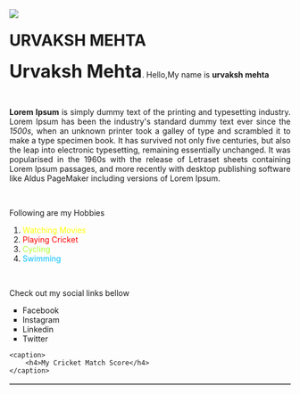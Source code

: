 <!DOCTYPE html>
<html>

<head>
    <title>My Web Page</title>
</head>

<body>

<img align="left" src="urvaksh.jpg"/>

<h1>URVAKSH MEHTA</h1>

<p align="justify"><font size="6"><b>Urvaksh Mehta</b></font>.
    Hello,My name is <b>urvaksh mehta</b></p>

<br/>

<p align="justify"><b>Lorem Ipsum</b> is simply dummy text of the printing and typesetting industry. Lorem Ipsum has
    been the industry's
    standard dummy text ever since the <i>1500s</i>, when an unknown printer took a galley of type and scrambled it to
    make
    a type specimen book. It has survived not only five centuries, but also the leap into electronic typesetting,
    remaining essentially unchanged. It was popularised in the 1960s with the release of Letraset sheets containing
    Lorem Ipsum passages, and more recently with desktop publishing software like Aldus PageMaker including versions
    of Lorem Ipsum.</p>

<br/>

<p>Following are my Hobbies</p>

<ol type="1" start="1">
    <li><font color="yellow"> Watching Movies</font></li>
    <li><font color="red">Playing Cricket</font></li>
    <li><font color="#adff2f">Cycling</font></li>
    <li><font color="#00bfff">Swimming</font></li>
</ol>

<br/>

<p>Check out my social links bellow</p>

<ul type="square">
    <li>Facebook</li>
    <li>Instagram</li>
    <li>Linkedin</li>
    <li>Twitter</li>
</ul>



<table width="50%" border="1">

    <caption>
        <h4>My Cricket Match Score</h4>
    </caption>

   


</table>

</body>

</html>
